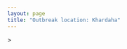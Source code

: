 ```yaml
---
layout: page
title: "Outbreak location: Khardaha"
---
```

<div id="mapid">
<script src="https://buda-magenta.github.io/hazard_map/load_map.js"></script>
><script>
var marker_outbreak = L.marker([22.715699, 88.381582],{"autoPan": true}).addTo(map); marker_outbreak.bindTooltip("Khardaha").openTooltip();

var circle_1 = L.circle([22.541418, 88.357691], {"pane": "markerPane", "color": "red", "fill": true, "fillOpacity": 0.2, "fillRule": "evenodd", "lineCap": "round", "lineJoin": "round", "opacity": 1.0, "radius": 76408, "stroke": true, "weight": 3}).addTo(map);
circle_1.bindTooltip("Kolkata<br>rank: 1<br>hazard index: 0.076409")
circle_1.bindPopup('<a href="https://buda-magenta.github.io/hazard_map/Kolkata">Kolkata</a>')

var circle_2 = L.circle([21.735348, 81.944459], {"pane": "markerPane", "color": "red", "fill": true, "fillOpacity": 0.2, "fillRule": "evenodd", "lineCap": "round", "lineJoin": "round", "opacity": 1.0, "radius": 68677, "stroke": true, "weight": 3}).addTo(map);
circle_2.bindTooltip("Bhatpara<br>rank: 2<br>hazard index: 0.068678")
circle_2.bindPopup('<a href="https://buda-magenta.github.io/hazard_map/Bhatpara">Bhatpara</a>')

var circle_3 = L.circle([22.890183, 88.426939], {"pane": "markerPane", "color": "red", "fill": true, "fillOpacity": 0.2, "fillRule": "evenodd", "lineCap": "round", "lineJoin": "round", "opacity": 1.0, "radius": 40964, "stroke": true, "weight": 3}).addTo(map);
circle_3.bindTooltip("Naihati<br>rank: 3<br>hazard index: 0.040965")
circle_3.bindPopup('<a href="https://buda-magenta.github.io/hazard_map/Naihati">Naihati</a>')

var circle_4 = L.circle([22.870214, 88.419608], {"pane": "markerPane", "color": "red", "fill": true, "fillOpacity": 0.2, "fillRule": "evenodd", "lineCap": "round", "lineJoin": "round", "opacity": 1.0, "radius": 38371, "stroke": true, "weight": 3}).addTo(map);
circle_4.bindTooltip("Barrackpur<br>rank: 4<br>hazard index: 0.038371")
circle_4.bindPopup('<a href="https://buda-magenta.github.io/hazard_map/Barrackpur">Barrackpur</a>')

var circle_5 = L.circle([22.741920, 88.379201], {"pane": "markerPane", "color": "red", "fill": true, "fillOpacity": 0.2, "fillRule": "evenodd", "lineCap": "round", "lineJoin": "round", "opacity": 1.0, "radius": 31943, "stroke": true, "weight": 3}).addTo(map);
circle_5.bindTooltip("Titagarh<br>rank: 5<br>hazard index: 0.031943")
circle_5.bindPopup('<a href="https://buda-magenta.github.io/hazard_map/Titagarh">Titagarh</a>')

var circle_6 = L.circle([22.920982, 88.437022], {"pane": "markerPane", "color": "red", "fill": true, "fillOpacity": 0.2, "fillRule": "evenodd", "lineCap": "round", "lineJoin": "round", "opacity": 1.0, "radius": 15599, "stroke": true, "weight": 3}).addTo(map);
circle_6.bindTooltip("Halisahar<br>rank: 6<br>hazard index: 0.015599")
circle_6.bindPopup('<a href="https://buda-magenta.github.io/hazard_map/Halisahar">Halisahar</a>')

var circle_7 = L.circle([22.949011, 88.435910], {"pane": "markerPane", "color": "red", "fill": true, "fillOpacity": 0.2, "fillRule": "evenodd", "lineCap": "round", "lineJoin": "round", "opacity": 1.0, "radius": 15020, "stroke": true, "weight": 3}).addTo(map);
circle_7.bindTooltip("Kanchrapara<br>rank: 7<br>hazard index: 0.015020")
circle_7.bindPopup('<a href="https://buda-magenta.github.io/hazard_map/Kanchrapara">Kanchrapara</a>')

var circle_8 = L.circle([23.687130, 86.974659], {"pane": "markerPane", "color": "red", "fill": true, "fillOpacity": 0.2, "fillRule": "evenodd", "lineCap": "round", "lineJoin": "round", "opacity": 1.0, "radius": 9027, "stroke": true, "weight": 3}).addTo(map);
circle_8.bindTooltip("Asansol<br>rank: 8<br>hazard index: 0.009028")
circle_8.bindPopup('<a href="https://buda-magenta.github.io/hazard_map/Asansol">Asansol</a>')

var circle_9 = L.circle([23.405848, 88.495894], {"pane": "markerPane", "color": "red", "fill": true, "fillOpacity": 0.2, "fillRule": "evenodd", "lineCap": "round", "lineJoin": "round", "opacity": 1.0, "radius": 6421, "stroke": true, "weight": 3}).addTo(map);
circle_9.bindTooltip("Krishnanagar<br>rank: 9<br>hazard index: 0.006421")
circle_9.bindPopup('<a href="https://buda-magenta.github.io/hazard_map/Krishnanagar">Krishnanagar</a>')

var circle_10 = L.circle([22.695034, 88.377060], {"pane": "markerPane", "color": "red", "fill": true, "fillOpacity": 0.2, "fillRule": "evenodd", "lineCap": "round", "lineJoin": "round", "opacity": 1.0, "radius": 6372, "stroke": true, "weight": 3}).addTo(map);
circle_10.bindTooltip("Panihati<br>rank: 10<br>hazard index: 0.006373")
circle_10.bindPopup('<a href="https://buda-magenta.github.io/hazard_map/Panihati">Panihati</a>')

var circle_11 = L.circle([22.670728, 88.376342], {"pane": "markerPane", "color": "red", "fill": true, "fillOpacity": 0.2, "fillRule": "evenodd", "lineCap": "round", "lineJoin": "round", "opacity": 1.0, "radius": 5595, "stroke": true, "weight": 3}).addTo(map);
circle_11.bindTooltip("Kamarhati<br>rank: 11<br>hazard index: 0.005595")
circle_11.bindPopup('<a href="https://buda-magenta.github.io/hazard_map/Kamarhati">Kamarhati</a>')

var circle_12 = L.circle([23.535048, 87.338043], {"pane": "markerPane", "color": "red", "fill": true, "fillOpacity": 0.2, "fillRule": "evenodd", "lineCap": "round", "lineJoin": "round", "opacity": 1.0, "radius": 5010, "stroke": true, "weight": 3}).addTo(map);
circle_12.bindTooltip("Durgapur<br>rank: 12<br>hazard index: 0.005010")
circle_12.bindPopup('<a href="https://buda-magenta.github.io/hazard_map/Durgapur">Durgapur</a>')

var circle_13 = L.circle([22.508621, 88.253218], {"pane": "markerPane", "color": "red", "fill": true, "fillOpacity": 0.2, "fillRule": "evenodd", "lineCap": "round", "lineJoin": "round", "opacity": 1.0, "radius": 4246, "stroke": true, "weight": 3}).addTo(map);
circle_13.bindTooltip("Maheshtala<br>rank: 13<br>hazard index: 0.004247")
circle_13.bindPopup('<a href="https://buda-magenta.github.io/hazard_map/Maheshtala">Maheshtala</a>')

var circle_14 = L.circle([23.259346, 88.437212], {"pane": "markerPane", "color": "red", "fill": true, "fillOpacity": 0.2, "fillRule": "evenodd", "lineCap": "round", "lineJoin": "round", "opacity": 1.0, "radius": 4148, "stroke": true, "weight": 3}).addTo(map);
circle_14.bindTooltip("Santipur<br>rank: 14<br>hazard index: 0.004148")
circle_14.bindPopup('<a href="https://buda-magenta.github.io/hazard_map/Santipur">Santipur</a>')

var circle_15 = L.circle([22.591260, 88.390964], {"pane": "markerPane", "color": "red", "fill": true, "fillOpacity": 0.2, "fillRule": "evenodd", "lineCap": "round", "lineJoin": "round", "opacity": 1.0, "radius": 3548, "stroke": true, "weight": 3}).addTo(map);
circle_15.bindTooltip("Bidhan Nagar<br>rank: 15<br>hazard index: 0.003549")
circle_15.bindPopup('<a href="https://buda-magenta.github.io/hazard_map/Bidhan_Nagar">Bidhan Nagar</a>')

var circle_16 = L.circle([23.250000, 87.750000], {"pane": "markerPane", "color": "red", "fill": true, "fillOpacity": 0.2, "fillRule": "evenodd", "lineCap": "round", "lineJoin": "round", "opacity": 1.0, "radius": 2780, "stroke": true, "weight": 3}).addTo(map);
circle_16.bindTooltip("Barddhaman<br>rank: 16<br>hazard index: 0.002781")
circle_16.bindPopup('<a href="https://buda-magenta.github.io/hazard_map/Barddhaman">Barddhaman</a>')

var circle_17 = L.circle([23.730215, 86.839671], {"pane": "markerPane", "color": "red", "fill": true, "fillOpacity": 0.2, "fillRule": "evenodd", "lineCap": "round", "lineJoin": "round", "opacity": 1.0, "radius": 2774, "stroke": true, "weight": 3}).addTo(map);
circle_17.bindTooltip("Kulti<br>rank: 17<br>hazard index: 0.002775")
circle_17.bindPopup('<a href="https://buda-magenta.github.io/hazard_map/Kulti">Kulti</a>')

var circle_18 = L.circle([22.646958, 88.343612], {"pane": "markerPane", "color": "red", "fill": true, "fillOpacity": 0.2, "fillRule": "evenodd", "lineCap": "round", "lineJoin": "round", "opacity": 1.0, "radius": 2580, "stroke": true, "weight": 3}).addTo(map);
circle_18.bindTooltip("Bally<br>rank: 18<br>hazard index: 0.002580")
circle_18.bindPopup('<a href="https://buda-magenta.github.io/hazard_map/Bally">Bally</a>')

var circle_19 = L.circle([22.717624, 88.488953], {"pane": "markerPane", "color": "red", "fill": true, "fillOpacity": 0.2, "fillRule": "evenodd", "lineCap": "round", "lineJoin": "round", "opacity": 1.0, "radius": 2504, "stroke": true, "weight": 3}).addTo(map);
circle_19.bindTooltip("Barasat<br>rank: 19<br>hazard index: 0.002505")
circle_19.bindPopup('<a href="https://buda-magenta.github.io/hazard_map/Barasat">Barasat</a>')

var circle_20 = L.circle([21.237947, 81.633683], {"pane": "markerPane", "color": "red", "fill": true, "fillOpacity": 0.2, "fillRule": "evenodd", "lineCap": "round", "lineJoin": "round", "opacity": 1.0, "radius": 2420, "stroke": true, "weight": 3}).addTo(map);
circle_20.bindTooltip("Raipur<br>rank: 20<br>hazard index: 0.002421")
circle_20.bindPopup('<a href="https://buda-magenta.github.io/hazard_map/Raipur">Raipur</a>')

var circle_21 = L.circle([22.707369, 88.374437], {"pane": "markerPane", "color": "red", "fill": true, "fillOpacity": 0.2, "fillRule": "evenodd", "lineCap": "round", "lineJoin": "round", "opacity": 1.0, "radius": 2195, "stroke": true, "weight": 3}).addTo(map);
circle_21.bindTooltip("Baranagar<br>rank: 21<br>hazard index: 0.002196")
circle_21.bindPopup('<a href="https://buda-magenta.github.io/hazard_map/Baranagar">Baranagar</a>')

var circle_22 = L.circle([22.472223, 88.093845], {"pane": "markerPane", "color": "red", "fill": true, "fillOpacity": 0.2, "fillRule": "evenodd", "lineCap": "round", "lineJoin": "round", "opacity": 1.0, "radius": 1963, "stroke": true, "weight": 3}).addTo(map);
circle_22.bindTooltip("Uluberia<br>rank: 22<br>hazard index: 0.001964")
circle_22.bindPopup('<a href="https://buda-magenta.github.io/hazard_map/Uluberia">Uluberia</a>')

var circle_23 = L.circle([22.028124, 88.063265], {"pane": "markerPane", "color": "red", "fill": true, "fillOpacity": 0.2, "fillRule": "evenodd", "lineCap": "round", "lineJoin": "round", "opacity": 1.0, "radius": 1774, "stroke": true, "weight": 3}).addTo(map);
circle_23.bindTooltip("Haldia<br>rank: 23<br>hazard index: 0.001774")
circle_23.bindPopup('<a href="https://buda-magenta.github.io/hazard_map/Haldia">Haldia</a>')

var circle_24 = L.circle([22.694792, 88.453018], {"pane": "markerPane", "color": "red", "fill": true, "fillOpacity": 0.2, "fillRule": "evenodd", "lineCap": "round", "lineJoin": "round", "opacity": 1.0, "radius": 1758, "stroke": true, "weight": 3}).addTo(map);
circle_24.bindTooltip("Madhyamgram<br>rank: 24<br>hazard index: 0.001758")
circle_24.bindPopup('<a href="https://buda-magenta.github.io/hazard_map/Madhyamgram">Madhyamgram</a>')

var circle_25 = L.circle([24.379576, 88.585573], {"pane": "markerPane", "color": "red", "fill": true, "fillOpacity": 0.2, "fillRule": "evenodd", "lineCap": "round", "lineJoin": "round", "opacity": 1.0, "radius": 1726, "stroke": true, "weight": 3}).addTo(map);
circle_25.bindTooltip("Baharampur<br>rank: 25<br>hazard index: 0.001727")
circle_25.bindPopup('<a href="https://buda-magenta.github.io/hazard_map/Baharampur">Baharampur</a>')

var circle_26 = L.circle([22.754995, 88.341667], {"pane": "markerPane", "color": "red", "fill": true, "fillOpacity": 0.2, "fillRule": "evenodd", "lineCap": "round", "lineJoin": "round", "opacity": 1.0, "radius": 1620, "stroke": true, "weight": 3}).addTo(map);
circle_26.bindTooltip("Serampore<br>rank: 26<br>hazard index: 0.001620")
circle_26.bindPopup('<a href="https://buda-magenta.github.io/hazard_map/Serampore">Serampore</a>')

var circle_27 = L.circle([22.901200, 88.389900], {"pane": "markerPane", "color": "red", "fill": true, "fillOpacity": 0.2, "fillRule": "evenodd", "lineCap": "round", "lineJoin": "round", "opacity": 1.0, "radius": 1566, "stroke": true, "weight": 3}).addTo(map);
circle_27.bindTooltip("Hugli-Chinsurah<br>rank: 27<br>hazard index: 0.001566")
circle_27.bindPopup('<a href="https://buda-magenta.github.io/hazard_map/Hugli-Chinsurah">Hugli-Chinsurah</a>')

var circle_28 = L.circle([21.200996, 81.335426], {"pane": "markerPane", "color": "red", "fill": true, "fillOpacity": 0.2, "fillRule": "evenodd", "lineCap": "round", "lineJoin": "round", "opacity": 1.0, "radius": 1499, "stroke": true, "weight": 3}).addTo(map);
circle_28.bindTooltip("Bhilai Nagar<br>rank: 28<br>hazard index: 0.001499")
circle_28.bindPopup('<a href="https://buda-magenta.github.io/hazard_map/Bhilai_Nagar">Bhilai Nagar</a>')

var circle_29 = L.circle([22.667046, 88.341146], {"pane": "markerPane", "color": "red", "fill": true, "fillOpacity": 0.2, "fillRule": "evenodd", "lineCap": "round", "lineJoin": "round", "opacity": 1.0, "radius": 1435, "stroke": true, "weight": 3}).addTo(map);
circle_29.bindTooltip("Uttarpara<br>rank: 29<br>hazard index: 0.001435")
circle_29.bindPopup('<a href="https://buda-magenta.github.io/hazard_map/Uttarpara">Uttarpara</a>')

var circle_30 = L.circle([22.840800, 88.653500], {"pane": "markerPane", "color": "red", "fill": true, "fillOpacity": 0.2, "fillRule": "evenodd", "lineCap": "round", "lineJoin": "round", "opacity": 1.0, "radius": 1322, "stroke": true, "weight": 3}).addTo(map);
circle_30.bindTooltip("Habra<br>rank: 30<br>hazard index: 0.001323")
circle_30.bindPopup('<a href="https://buda-magenta.github.io/hazard_map/Habra">Habra</a>')

var circle_31 = L.circle([23.131954, 87.207397], {"pane": "markerPane", "color": "red", "fill": true, "fillOpacity": 0.2, "fillRule": "evenodd", "lineCap": "round", "lineJoin": "round", "opacity": 1.0, "radius": 1219, "stroke": true, "weight": 3}).addTo(map);
circle_31.bindTooltip("Bankura<br>rank: 31<br>hazard index: 0.001220")
circle_31.bindPopup('<a href="https://buda-magenta.github.io/hazard_map/Bankura">Bankura</a>')

var circle_32 = L.circle([22.661196, 88.866022], {"pane": "markerPane", "color": "red", "fill": true, "fillOpacity": 0.2, "fillRule": "evenodd", "lineCap": "round", "lineJoin": "round", "opacity": 1.0, "radius": 1123, "stroke": true, "weight": 3}).addTo(map);
circle_32.bindTooltip("Basirhat<br>rank: 32<br>hazard index: 0.001124")
circle_32.bindPopup('<a href="https://buda-magenta.github.io/hazard_map/Basirhat">Basirhat</a>')

var circle_33 = L.circle([23.388901, 88.372439], {"pane": "markerPane", "color": "red", "fill": true, "fillOpacity": 0.2, "fillRule": "evenodd", "lineCap": "round", "lineJoin": "round", "opacity": 1.0, "radius": 1109, "stroke": true, "weight": 3}).addTo(map);
circle_33.bindTooltip("Nabadwip<br>rank: 33<br>hazard index: 0.001109")
circle_33.bindPopup('<a href="https://buda-magenta.github.io/hazard_map/Nabadwip">Nabadwip</a>')

var circle_34 = L.circle([26.716413, 88.430992], {"pane": "markerPane", "color": "red", "fill": true, "fillOpacity": 0.2, "fillRule": "evenodd", "lineCap": "round", "lineJoin": "round", "opacity": 1.0, "radius": 1108, "stroke": true, "weight": 3}).addTo(map);
circle_34.bindTooltip("Siliguri<br>rank: 34<br>hazard index: 0.001108")
circle_34.bindPopup('<a href="https://buda-magenta.github.io/hazard_map/Siliguri">Siliguri</a>')

var circle_35 = L.circle([28.651718, 77.221939], {"pane": "markerPane", "color": "red", "fill": true, "fillOpacity": 0.2, "fillRule": "evenodd", "lineCap": "round", "lineJoin": "round", "opacity": 1.0, "radius": 1102, "stroke": true, "weight": 3}).addTo(map);
circle_35.bindTooltip("Delhi<br>rank: 35<br>hazard index: 0.001103")
circle_35.bindPopup('<a href="https://buda-magenta.github.io/hazard_map/Delhi">Delhi</a>')

var circle_36 = L.circle([22.726141, 88.343487], {"pane": "markerPane", "color": "red", "fill": true, "fillOpacity": 0.2, "fillRule": "evenodd", "lineCap": "round", "lineJoin": "round", "opacity": 1.0, "radius": 1101, "stroke": true, "weight": 3}).addTo(map);
circle_36.bindTooltip("Rishra<br>rank: 36<br>hazard index: 0.001101")
circle_36.bindPopup('<a href="https://buda-magenta.github.io/hazard_map/Rishra">Rishra</a>')

var circle_37 = L.circle([23.332200, 86.361600], {"pane": "markerPane", "color": "red", "fill": true, "fillOpacity": 0.2, "fillRule": "evenodd", "lineCap": "round", "lineJoin": "round", "opacity": 1.0, "radius": 1073, "stroke": true, "weight": 3}).addTo(map);
circle_37.bindTooltip("Purulia<br>rank: 37<br>hazard index: 0.001073")
circle_37.bindPopup('<a href="https://buda-magenta.github.io/hazard_map/Purulia">Purulia</a>')

var circle_38 = L.circle([22.794910, 88.331772], {"pane": "markerPane", "color": "red", "fill": true, "fillOpacity": 0.2, "fillRule": "evenodd", "lineCap": "round", "lineJoin": "round", "opacity": 1.0, "radius": 1070, "stroke": true, "weight": 3}).addTo(map);
circle_38.bindTooltip("Baidyabati<br>rank: 38<br>hazard index: 0.001070")
circle_38.bindPopup('<a href="https://buda-magenta.github.io/hazard_map/Baidyabati">Baidyabati</a>')

var circle_39 = L.circle([23.056882, 88.781851], {"pane": "markerPane", "color": "red", "fill": true, "fillOpacity": 0.2, "fillRule": "evenodd", "lineCap": "round", "lineJoin": "round", "opacity": 1.0, "radius": 1014, "stroke": true, "weight": 3}).addTo(map);
circle_39.bindTooltip("Bongaon<br>rank: 39<br>hazard index: 0.001014")
circle_39.bindPopup('<a href="https://buda-magenta.github.io/hazard_map/Bongaon">Bongaon</a>')

var circle_40 = L.circle([21.934900, 86.732400], {"pane": "markerPane", "color": "red", "fill": true, "fillOpacity": 0.2, "fillRule": "evenodd", "lineCap": "round", "lineJoin": "round", "opacity": 1.0, "radius": 985, "stroke": true, "weight": 3}).addTo(map);
circle_40.bindTooltip("Baripada<br>rank: 40<br>hazard index: 0.000986")
circle_40.bindPopup('<a href="https://buda-magenta.github.io/hazard_map/Baripada">Baripada</a>')

var circle_41 = L.circle([22.965365, 88.403973], {"pane": "markerPane", "color": "red", "fill": true, "fillOpacity": 0.2, "fillRule": "evenodd", "lineCap": "round", "lineJoin": "round", "opacity": 1.0, "radius": 925, "stroke": true, "weight": 3}).addTo(map);
circle_41.bindTooltip("Bansberia<br>rank: 41<br>hazard index: 0.000926")
circle_41.bindPopup('<a href="https://buda-magenta.github.io/hazard_map/Bansberia">Bansberia</a>')

var circle_42 = L.circle([22.974972, 88.434592], {"pane": "markerPane", "color": "red", "fill": true, "fillOpacity": 0.2, "fillRule": "evenodd", "lineCap": "round", "lineJoin": "round", "opacity": 1.0, "radius": 897, "stroke": true, "weight": 3}).addTo(map);
circle_42.bindTooltip("Kalyani<br>rank: 42<br>hazard index: 0.000897")
circle_42.bindPopup('<a href="https://buda-magenta.github.io/hazard_map/Kalyani">Kalyani</a>')

var circle_43 = L.circle([19.075990, 72.877393], {"pane": "markerPane", "color": "red", "fill": true, "fillOpacity": 0.2, "fillRule": "evenodd", "lineCap": "round", "lineJoin": "round", "opacity": 1.0, "radius": 835, "stroke": true, "weight": 3}).addTo(map);
circle_43.bindTooltip("Mumbai<br>rank: 43<br>hazard index: 0.000836")
circle_43.bindPopup('<a href="https://buda-magenta.github.io/hazard_map/Mumbai">Mumbai</a>')

var circle_44 = L.circle([22.383333, 82.133333], {"pane": "markerPane", "color": "red", "fill": true, "fillOpacity": 0.2, "fillRule": "evenodd", "lineCap": "round", "lineJoin": "round", "opacity": 1.0, "radius": 652, "stroke": true, "weight": 3}).addTo(map);
circle_44.bindTooltip("Bilaspur<br>rank: 44<br>hazard index: 0.000653")
circle_44.bindPopup('<a href="https://buda-magenta.github.io/hazard_map/Bilaspur">Bilaspur</a>')

var circle_45 = L.circle([21.199035, 81.397955], {"pane": "markerPane", "color": "red", "fill": true, "fillOpacity": 0.2, "fillRule": "evenodd", "lineCap": "round", "lineJoin": "round", "opacity": 1.0, "radius": 598, "stroke": true, "weight": 3}).addTo(map);
circle_45.bindTooltip("Durg<br>rank: 45<br>hazard index: 0.000599")
circle_45.bindPopup('<a href="https://buda-magenta.github.io/hazard_map/Durg">Durg</a>')

var circle_46 = L.circle([24.965712, 88.127778], {"pane": "markerPane", "color": "red", "fill": true, "fillOpacity": 0.2, "fillRule": "evenodd", "lineCap": "round", "lineJoin": "round", "opacity": 1.0, "radius": 546, "stroke": true, "weight": 3}).addTo(map);
circle_46.bindTooltip("English Bazar<br>rank: 46<br>hazard index: 0.000547")
circle_46.bindPopup('<a href="https://buda-magenta.github.io/hazard_map/English_Bazar">English Bazar</a>')

var circle_47 = L.circle([25.133173, 86.525040], {"pane": "markerPane", "color": "red", "fill": true, "fillOpacity": 0.2, "fillRule": "evenodd", "lineCap": "round", "lineJoin": "round", "opacity": 1.0, "radius": 544, "stroke": true, "weight": 3}).addTo(map);
circle_47.bindTooltip("Kharagpur<br>rank: 47<br>hazard index: 0.000545")
circle_47.bindPopup('<a href="https://buda-magenta.github.io/hazard_map/Kharagpur">Kharagpur</a>')

var circle_48 = L.circle([12.979120, 77.591300], {"pane": "markerPane", "color": "red", "fill": true, "fillOpacity": 0.2, "fillRule": "evenodd", "lineCap": "round", "lineJoin": "round", "opacity": 1.0, "radius": 541, "stroke": true, "weight": 3}).addTo(map);
circle_48.bindTooltip("Bangalore<br>rank: 48<br>hazard index: 0.000542")
circle_48.bindPopup('<a href="https://buda-magenta.github.io/hazard_map/Bangalore">Bangalore</a>')

var circle_49 = L.circle([26.180598, 91.753943], {"pane": "markerPane", "color": "red", "fill": true, "fillOpacity": 0.2, "fillRule": "evenodd", "lineCap": "round", "lineJoin": "round", "opacity": 1.0, "radius": 536, "stroke": true, "weight": 3}).addTo(map);
circle_49.bindTooltip("Guwahati<br>rank: 49<br>hazard index: 0.000536")
circle_49.bindPopup('<a href="https://buda-magenta.github.io/hazard_map/Guwahati">Guwahati</a>')

var circle_50 = L.circle([22.500000, 83.500000], {"pane": "markerPane", "color": "red", "fill": true, "fillOpacity": 0.2, "fillRule": "evenodd", "lineCap": "round", "lineJoin": "round", "opacity": 1.0, "radius": 520, "stroke": true, "weight": 3}).addTo(map);
circle_50.bindTooltip("Raigarh<br>rank: 50<br>hazard index: 0.000520")
circle_50.bindPopup('<a href="https://buda-magenta.github.io/hazard_map/Raigarh">Raigarh</a>')

var circle_51 = L.circle([20.266777, 85.843559], {"pane": "markerPane", "color": "red", "fill": true, "fillOpacity": 0.2, "fillRule": "evenodd", "lineCap": "round", "lineJoin": "round", "opacity": 1.0, "radius": 490, "stroke": true, "weight": 3}).addTo(map);
circle_51.bindTooltip("Bhubaneswar<br>rank: 51<br>hazard index: 0.000491")
circle_51.bindPopup('<a href="https://buda-magenta.github.io/hazard_map/Bhubaneswar">Bhubaneswar</a>')

var circle_52 = L.circle([25.609324, 85.123525], {"pane": "markerPane", "color": "red", "fill": true, "fillOpacity": 0.2, "fillRule": "evenodd", "lineCap": "round", "lineJoin": "round", "opacity": 1.0, "radius": 458, "stroke": true, "weight": 3}).addTo(map);
circle_52.bindTooltip("Patna<br>rank: 52<br>hazard index: 0.000458")
circle_52.bindPopup('<a href="https://buda-magenta.github.io/hazard_map/Patna">Patna</a>')

var circle_53 = L.circle([13.083694, 80.270186], {"pane": "markerPane", "color": "red", "fill": true, "fillOpacity": 0.2, "fillRule": "evenodd", "lineCap": "round", "lineJoin": "round", "opacity": 1.0, "radius": 393, "stroke": true, "weight": 3}).addTo(map);
circle_53.bindTooltip("Chennai<br>rank: 53<br>hazard index: 0.000393")
circle_53.bindPopup('<a href="https://buda-magenta.github.io/hazard_map/Chennai">Chennai</a>')

var circle_54 = L.circle([17.388786, 78.461065], {"pane": "markerPane", "color": "red", "fill": true, "fillOpacity": 0.2, "fillRule": "evenodd", "lineCap": "round", "lineJoin": "round", "opacity": 1.0, "radius": 378, "stroke": true, "weight": 3}).addTo(map);
circle_54.bindTooltip("Hyderabad<br>rank: 54<br>hazard index: 0.000379")
circle_54.bindPopup('<a href="https://buda-magenta.github.io/hazard_map/Hyderabad">Hyderabad</a>')

var circle_55 = L.circle([22.519770, 82.629515], {"pane": "markerPane", "color": "red", "fill": true, "fillOpacity": 0.2, "fillRule": "evenodd", "lineCap": "round", "lineJoin": "round", "opacity": 1.0, "radius": 368, "stroke": true, "weight": 3}).addTo(map);
circle_55.bindTooltip("Korba<br>rank: 55<br>hazard index: 0.000368")
circle_55.bindPopup('<a href="https://buda-magenta.github.io/hazard_map/Korba">Korba</a>')

var circle_56 = L.circle([22.801519, 86.202958], {"pane": "markerPane", "color": "red", "fill": true, "fillOpacity": 0.2, "fillRule": "evenodd", "lineCap": "round", "lineJoin": "round", "opacity": 1.0, "radius": 302, "stroke": true, "weight": 3}).addTo(map);
circle_56.bindTooltip("Jamshedpur<br>rank: 56<br>hazard index: 0.000303")
circle_56.bindPopup('<a href="https://buda-magenta.github.io/hazard_map/Jamshedpur">Jamshedpur</a>')

var circle_57 = L.circle([26.838100, 80.934600], {"pane": "markerPane", "color": "red", "fill": true, "fillOpacity": 0.2, "fillRule": "evenodd", "lineCap": "round", "lineJoin": "round", "opacity": 1.0, "radius": 288, "stroke": true, "weight": 3}).addTo(map);
circle_57.bindTooltip("Lucknow<br>rank: 57<br>hazard index: 0.000289")
circle_57.bindPopup('<a href="https://buda-magenta.github.io/hazard_map/Lucknow">Lucknow</a>')

var circle_58 = L.circle([23.795281, 86.430964], {"pane": "markerPane", "color": "red", "fill": true, "fillOpacity": 0.2, "fillRule": "evenodd", "lineCap": "round", "lineJoin": "round", "opacity": 1.0, "radius": 233, "stroke": true, "weight": 3}).addTo(map);
circle_58.bindTooltip("Dhanbad<br>rank: 58<br>hazard index: 0.000234")
circle_58.bindPopup('<a href="https://buda-magenta.github.io/hazard_map/Dhanbad">Dhanbad</a>')

var circle_59 = L.circle([25.572433, 83.609605], {"pane": "markerPane", "color": "red", "fill": true, "fillOpacity": 0.2, "fillRule": "evenodd", "lineCap": "round", "lineJoin": "round", "opacity": 1.0, "radius": 223, "stroke": true, "weight": 3}).addTo(map);
circle_59.bindTooltip("Medinipur<br>rank: 59<br>hazard index: 0.000223")
circle_59.bindPopup('<a href="https://buda-magenta.github.io/hazard_map/Medinipur">Medinipur</a>')

var circle_60 = L.circle([23.831238, 91.282382], {"pane": "markerPane", "color": "red", "fill": true, "fillOpacity": 0.2, "fillRule": "evenodd", "lineCap": "round", "lineJoin": "round", "opacity": 1.0, "radius": 219, "stroke": true, "weight": 3}).addTo(map);
circle_60.bindTooltip("Agartala<br>rank: 60<br>hazard index: 0.000220")
circle_60.bindPopup('<a href="https://buda-magenta.github.io/hazard_map/Agartala">Agartala</a>')

var circle_61 = L.circle([23.370035, 85.325013], {"pane": "markerPane", "color": "red", "fill": true, "fillOpacity": 0.2, "fillRule": "evenodd", "lineCap": "round", "lineJoin": "round", "opacity": 1.0, "radius": 207, "stroke": true, "weight": 3}).addTo(map);
circle_61.bindTooltip("Ranchi<br>rank: 61<br>hazard index: 0.000207")
circle_61.bindPopup('<a href="https://buda-magenta.github.io/hazard_map/Ranchi">Ranchi</a>')

var circle_62 = L.circle([25.286698, 87.132254], {"pane": "markerPane", "color": "red", "fill": true, "fillOpacity": 0.2, "fillRule": "evenodd", "lineCap": "round", "lineJoin": "round", "opacity": 1.0, "radius": 202, "stroke": true, "weight": 3}).addTo(map);
circle_62.bindTooltip("Bhagalpur<br>rank: 62<br>hazard index: 0.000203")
circle_62.bindPopup('<a href="https://buda-magenta.github.io/hazard_map/Bhagalpur">Bhagalpur</a>')

var circle_63 = L.circle([17.723128, 83.301284], {"pane": "markerPane", "color": "red", "fill": true, "fillOpacity": 0.2, "fillRule": "evenodd", "lineCap": "round", "lineJoin": "round", "opacity": 1.0, "radius": 200, "stroke": true, "weight": 3}).addTo(map);
circle_63.bindTooltip("Visakhapatnam<br>rank: 63<br>hazard index: 0.000201")
circle_63.bindPopup('<a href="https://buda-magenta.github.io/hazard_map/Visakhapatnam">Visakhapatnam</a>')

var circle_64 = L.circle([20.468600, 85.879200], {"pane": "markerPane", "color": "red", "fill": true, "fillOpacity": 0.2, "fillRule": "evenodd", "lineCap": "round", "lineJoin": "round", "opacity": 1.0, "radius": 194, "stroke": true, "weight": 3}).addTo(map);
circle_64.bindTooltip("Cuttack<br>rank: 64<br>hazard index: 0.000195")
circle_64.bindPopup('<a href="https://buda-magenta.github.io/hazard_map/Cuttack">Cuttack</a>')

var circle_65 = L.circle([20.972740, 80.691555], {"pane": "markerPane", "color": "red", "fill": true, "fillOpacity": 0.2, "fillRule": "evenodd", "lineCap": "round", "lineJoin": "round", "opacity": 1.0, "radius": 191, "stroke": true, "weight": 3}).addTo(map);
circle_65.bindTooltip("Rajnandgaon<br>rank: 65<br>hazard index: 0.000192")
circle_65.bindPopup('<a href="https://buda-magenta.github.io/hazard_map/Rajnandgaon">Rajnandgaon</a>')

var circle_66 = L.circle([25.680654, 88.124646], {"pane": "markerPane", "color": "red", "fill": true, "fillOpacity": 0.2, "fillRule": "evenodd", "lineCap": "round", "lineJoin": "round", "opacity": 1.0, "radius": 186, "stroke": true, "weight": 3}).addTo(map);
circle_66.bindTooltip("Raiganj<br>rank: 66<br>hazard index: 0.000187")
circle_66.bindPopup('<a href="https://buda-magenta.github.io/hazard_map/Raiganj">Raiganj</a>')

var circle_67 = L.circle([26.698885, 88.320030], {"pane": "markerPane", "color": "red", "fill": true, "fillOpacity": 0.2, "fillRule": "evenodd", "lineCap": "round", "lineJoin": "round", "opacity": 1.0, "radius": 176, "stroke": true, "weight": 3}).addTo(map);
circle_67.bindTooltip("Bagdogra<br>rank: 67<br>hazard index: 0.000177")
circle_67.bindPopup('<a href="https://buda-magenta.github.io/hazard_map/Bagdogra">Bagdogra</a>')

var circle_68 = L.circle([21.149813, 79.082056], {"pane": "markerPane", "color": "red", "fill": true, "fillOpacity": 0.2, "fillRule": "evenodd", "lineCap": "round", "lineJoin": "round", "opacity": 1.0, "radius": 175, "stroke": true, "weight": 3}).addTo(map);
circle_68.bindTooltip("Nagpur<br>rank: 68<br>hazard index: 0.000176")
circle_68.bindPopup('<a href="https://buda-magenta.github.io/hazard_map/Nagpur">Nagpur</a>')

var circle_69 = L.circle([23.021624, 72.579707], {"pane": "markerPane", "color": "red", "fill": true, "fillOpacity": 0.2, "fillRule": "evenodd", "lineCap": "round", "lineJoin": "round", "opacity": 1.0, "radius": 171, "stroke": true, "weight": 3}).addTo(map);
circle_69.bindTooltip("Ahmedabad<br>rank: 69<br>hazard index: 0.000172")
circle_69.bindPopup('<a href="https://buda-magenta.github.io/hazard_map/Ahmedabad">Ahmedabad</a>')

var circle_70 = L.circle([24.476642, 86.606732], {"pane": "markerPane", "color": "red", "fill": true, "fillOpacity": 0.2, "fillRule": "evenodd", "lineCap": "round", "lineJoin": "round", "opacity": 1.0, "radius": 164, "stroke": true, "weight": 3}).addTo(map);
circle_70.bindTooltip("Deoghar<br>rank: 70<br>hazard index: 0.000164")
circle_70.bindPopup('<a href="https://buda-magenta.github.io/hazard_map/Deoghar">Deoghar</a>')

var circle_71 = L.circle([26.505476, 93.977739], {"pane": "markerPane", "color": "red", "fill": true, "fillOpacity": 0.2, "fillRule": "evenodd", "lineCap": "round", "lineJoin": "round", "opacity": 1.0, "radius": 164, "stroke": true, "weight": 3}).addTo(map);
circle_71.bindTooltip("Chandan Nagar<br>rank: 71<br>hazard index: 0.000164")
circle_71.bindPopup('<a href="https://buda-magenta.github.io/hazard_map/Chandan_Nagar">Chandan Nagar</a>')

var circle_72 = L.circle([18.521428, 73.854454], {"pane": "markerPane", "color": "red", "fill": true, "fillOpacity": 0.2, "fillRule": "evenodd", "lineCap": "round", "lineJoin": "round", "opacity": 1.0, "radius": 154, "stroke": true, "weight": 3}).addTo(map);
circle_72.bindTooltip("Pune<br>rank: 72<br>hazard index: 0.000154")
circle_72.bindPopup('<a href="https://buda-magenta.github.io/hazard_map/Pune">Pune</a>')

var circle_73 = L.circle([25.335649, 83.007629], {"pane": "markerPane", "color": "red", "fill": true, "fillOpacity": 0.2, "fillRule": "evenodd", "lineCap": "round", "lineJoin": "round", "opacity": 1.0, "radius": 146, "stroke": true, "weight": 3}).addTo(map);
circle_73.bindTooltip("Varanasi<br>rank: 73<br>hazard index: 0.000146")
circle_73.bindPopup('<a href="https://buda-magenta.github.io/hazard_map/Varanasi">Varanasi</a>')

var circle_74 = L.circle([21.145629, 80.268387], {"pane": "markerPane", "color": "red", "fill": true, "fillOpacity": 0.2, "fillRule": "evenodd", "lineCap": "round", "lineJoin": "round", "opacity": 1.0, "radius": 145, "stroke": true, "weight": 3}).addTo(map);
circle_74.bindTooltip("Gondiya<br>rank: 74<br>hazard index: 0.000146")
circle_74.bindPopup('<a href="https://buda-magenta.github.io/hazard_map/Gondiya">Gondiya</a>')

var circle_75 = L.circle([26.915458, 75.818982], {"pane": "markerPane", "color": "red", "fill": true, "fillOpacity": 0.2, "fillRule": "evenodd", "lineCap": "round", "lineJoin": "round", "opacity": 1.0, "radius": 141, "stroke": true, "weight": 3}).addTo(map);
circle_75.bindTooltip("Jaipur<br>rank: 75<br>hazard index: 0.000141")
circle_75.bindPopup('<a href="https://buda-magenta.github.io/hazard_map/Jaipur">Jaipur</a>')

var circle_76 = L.circle([23.699128, 85.991069], {"pane": "markerPane", "color": "red", "fill": true, "fillOpacity": 0.2, "fillRule": "evenodd", "lineCap": "round", "lineJoin": "round", "opacity": 1.0, "radius": 140, "stroke": true, "weight": 3}).addTo(map);
circle_76.bindTooltip("Bokaro<br>rank: 76<br>hazard index: 0.000141")
circle_76.bindPopup('<a href="https://buda-magenta.github.io/hazard_map/Bokaro">Bokaro</a>')

var circle_77 = L.circle([26.460914, 80.321759], {"pane": "markerPane", "color": "red", "fill": true, "fillOpacity": 0.2, "fillRule": "evenodd", "lineCap": "round", "lineJoin": "round", "opacity": 1.0, "radius": 140, "stroke": true, "weight": 3}).addTo(map);
circle_77.bindTooltip("Kanpur<br>rank: 77<br>hazard index: 0.000140")
circle_77.bindPopup('<a href="https://buda-magenta.github.io/hazard_map/Kanpur">Kanpur</a>')

var circle_78 = L.circle([26.083143, 86.032571], {"pane": "markerPane", "color": "red", "fill": true, "fillOpacity": 0.2, "fillRule": "evenodd", "lineCap": "round", "lineJoin": "round", "opacity": 1.0, "radius": 133, "stroke": true, "weight": 3}).addTo(map);
circle_78.bindTooltip("Darbhanga<br>rank: 78<br>hazard index: 0.000134")
circle_78.bindPopup('<a href="https://buda-magenta.github.io/hazard_map/Darbhanga">Darbhanga</a>')

var circle_79 = L.circle([11.664535, 92.739045], {"pane": "markerPane", "color": "red", "fill": true, "fillOpacity": 0.2, "fillRule": "evenodd", "lineCap": "round", "lineJoin": "round", "opacity": 1.0, "radius": 129, "stroke": true, "weight": 3}).addTo(map);
circle_79.bindTooltip("Port Blair<br>rank: 79<br>hazard index: 0.000129")
circle_79.bindPopup('<a href="https://buda-magenta.github.io/hazard_map/Port_Blair">Port Blair</a>')

var circle_80 = L.circle([21.500000, 86.750000], {"pane": "markerPane", "color": "red", "fill": true, "fillOpacity": 0.2, "fillRule": "evenodd", "lineCap": "round", "lineJoin": "round", "opacity": 1.0, "radius": 121, "stroke": true, "weight": 3}).addTo(map);
circle_80.bindTooltip("Baleshwar<br>rank: 80<br>hazard index: 0.000121")
circle_80.bindPopup('<a href="https://buda-magenta.github.io/hazard_map/Baleshwar">Baleshwar</a>')

var circle_81 = L.circle([26.626484, 88.734077], {"pane": "markerPane", "color": "red", "fill": true, "fillOpacity": 0.2, "fillRule": "evenodd", "lineCap": "round", "lineJoin": "round", "opacity": 1.0, "radius": 114, "stroke": true, "weight": 3}).addTo(map);
circle_81.bindTooltip("Jalpaiguri<br>rank: 81<br>hazard index: 0.000115")
circle_81.bindPopup('<a href="https://buda-magenta.github.io/hazard_map/Jalpaiguri">Jalpaiguri</a>')

var circle_82 = L.circle([16.508759, 80.618510], {"pane": "markerPane", "color": "red", "fill": true, "fillOpacity": 0.2, "fillRule": "evenodd", "lineCap": "round", "lineJoin": "round", "opacity": 1.0, "radius": 97, "stroke": true, "weight": 3}).addTo(map);
circle_82.bindTooltip("Vijayawada<br>rank: 82<br>hazard index: 0.000097")
circle_82.bindPopup('<a href="https://buda-magenta.github.io/hazard_map/Vijayawada">Vijayawada</a>')

var circle_83 = L.circle([26.298638, 87.953148], {"pane": "markerPane", "color": "red", "fill": true, "fillOpacity": 0.2, "fillRule": "evenodd", "lineCap": "round", "lineJoin": "round", "opacity": 1.0, "radius": 96, "stroke": true, "weight": 3}).addTo(map);
circle_83.bindTooltip("Kishanganj<br>rank: 83<br>hazard index: 0.000097")
circle_83.bindPopup('<a href="https://buda-magenta.github.io/hazard_map/Kishanganj">Kishanganj</a>')

var circle_84 = L.circle([26.148658, 85.340013], {"pane": "markerPane", "color": "red", "fill": true, "fillOpacity": 0.2, "fillRule": "evenodd", "lineCap": "round", "lineJoin": "round", "opacity": 1.0, "radius": 84, "stroke": true, "weight": 3}).addTo(map);
circle_84.bindTooltip("Muzaffarpur<br>rank: 84<br>hazard index: 0.000084")
circle_84.bindPopup('<a href="https://buda-magenta.github.io/hazard_map/Muzaffarpur">Muzaffarpur</a>')

var circle_85 = L.circle([24.796436, 85.007956], {"pane": "markerPane", "color": "red", "fill": true, "fillOpacity": 0.2, "fillRule": "evenodd", "lineCap": "round", "lineJoin": "round", "opacity": 1.0, "radius": 77, "stroke": true, "weight": 3}).addTo(map);
circle_85.bindTooltip("Gaya<br>rank: 85<br>hazard index: 0.000078")
circle_85.bindPopup('<a href="https://buda-magenta.github.io/hazard_map/Gaya">Gaya</a>')

var circle_86 = L.circle([19.807608, 85.825254], {"pane": "markerPane", "color": "red", "fill": true, "fillOpacity": 0.2, "fillRule": "evenodd", "lineCap": "round", "lineJoin": "round", "opacity": 1.0, "radius": 72, "stroke": true, "weight": 3}).addTo(map);
circle_86.bindTooltip("Puri<br>rank: 86<br>hazard index: 0.000073")
circle_86.bindPopup('<a href="https://buda-magenta.github.io/hazard_map/Puri">Puri</a>')

var circle_87 = L.circle([21.170200, 72.831100], {"pane": "markerPane", "color": "red", "fill": true, "fillOpacity": 0.2, "fillRule": "evenodd", "lineCap": "round", "lineJoin": "round", "opacity": 1.0, "radius": 71, "stroke": true, "weight": 3}).addTo(map);
circle_87.bindTooltip("Surat<br>rank: 87<br>hazard index: 0.000071")
circle_87.bindPopup('<a href="https://buda-magenta.github.io/hazard_map/Surat">Surat</a>')

var circle_88 = L.circle([25.560900, 87.647654], {"pane": "markerPane", "color": "red", "fill": true, "fillOpacity": 0.2, "fillRule": "evenodd", "lineCap": "round", "lineJoin": "round", "opacity": 1.0, "radius": 66, "stroke": true, "weight": 3}).addTo(map);
circle_88.bindTooltip("Katihar<br>rank: 88<br>hazard index: 0.000067")
circle_88.bindPopup('<a href="https://buda-magenta.github.io/hazard_map/Katihar">Katihar</a>')

var circle_89 = L.circle([24.800609, 93.937000], {"pane": "markerPane", "color": "red", "fill": true, "fillOpacity": 0.2, "fillRule": "evenodd", "lineCap": "round", "lineJoin": "round", "opacity": 1.0, "radius": 66, "stroke": true, "weight": 3}).addTo(map);
circle_89.bindTooltip("Imphal<br>rank: 89<br>hazard index: 0.000066")
circle_89.bindPopup('<a href="https://buda-magenta.github.io/hazard_map/Imphal">Imphal</a>')

var circle_90 = L.circle([28.457876, 79.405571], {"pane": "markerPane", "color": "red", "fill": true, "fillOpacity": 0.2, "fillRule": "evenodd", "lineCap": "round", "lineJoin": "round", "opacity": 1.0, "radius": 63, "stroke": true, "weight": 3}).addTo(map);
circle_90.bindTooltip("Bareilly<br>rank: 90<br>hazard index: 0.000064")
circle_90.bindPopup('<a href="https://buda-magenta.github.io/hazard_map/Bareilly">Bareilly</a>')

var circle_91 = L.circle([25.438130, 81.833800], {"pane": "markerPane", "color": "red", "fill": true, "fillOpacity": 0.2, "fillRule": "evenodd", "lineCap": "round", "lineJoin": "round", "opacity": 1.0, "radius": 62, "stroke": true, "weight": 3}).addTo(map);
circle_91.bindTooltip("Allahabad<br>rank: 91<br>hazard index: 0.000062")
circle_91.bindPopup('<a href="https://buda-magenta.github.io/hazard_map/Allahabad">Allahabad</a>')

var circle_92 = L.circle([21.063329, 86.505373], {"pane": "markerPane", "color": "red", "fill": true, "fillOpacity": 0.2, "fillRule": "evenodd", "lineCap": "round", "lineJoin": "round", "opacity": 1.0, "radius": 62, "stroke": true, "weight": 3}).addTo(map);
circle_92.bindTooltip("Bhadrak<br>rank: 92<br>hazard index: 0.000062")
circle_92.bindPopup('<a href="https://buda-magenta.github.io/hazard_map/Bhadrak">Bhadrak</a>')

var circle_93 = L.circle([19.194329, 72.970178], {"pane": "markerPane", "color": "red", "fill": true, "fillOpacity": 0.2, "fillRule": "evenodd", "lineCap": "round", "lineJoin": "round", "opacity": 1.0, "radius": 55, "stroke": true, "weight": 3}).addTo(map);
circle_93.bindTooltip("Thane<br>rank: 93<br>hazard index: 0.000055")
circle_93.bindPopup('<a href="https://buda-magenta.github.io/hazard_map/Thane">Thane</a>')

var circle_94 = L.circle([23.160894, 79.949770], {"pane": "markerPane", "color": "red", "fill": true, "fillOpacity": 0.2, "fillRule": "evenodd", "lineCap": "round", "lineJoin": "round", "opacity": 1.0, "radius": 54, "stroke": true, "weight": 3}).addTo(map);
circle_94.bindTooltip("Jabalpur<br>rank: 94<br>hazard index: 0.000054")
circle_94.bindPopup('<a href="https://buda-magenta.github.io/hazard_map/Jabalpur">Jabalpur</a>')

var circle_95 = L.circle([24.817861, 92.756221], {"pane": "markerPane", "color": "red", "fill": true, "fillOpacity": 0.2, "fillRule": "evenodd", "lineCap": "round", "lineJoin": "round", "opacity": 1.0, "radius": 52, "stroke": true, "weight": 3}).addTo(map);
circle_95.bindTooltip("Silchar<br>rank: 95<br>hazard index: 0.000053")
circle_95.bindPopup('<a href="https://buda-magenta.github.io/hazard_map/Silchar">Silchar</a>')

var circle_96 = L.circle([21.400000, 83.883333], {"pane": "markerPane", "color": "red", "fill": true, "fillOpacity": 0.2, "fillRule": "evenodd", "lineCap": "round", "lineJoin": "round", "opacity": 1.0, "radius": 51, "stroke": true, "weight": 3}).addTo(map);
circle_96.bindTooltip("Sambalpur<br>rank: 96<br>hazard index: 0.000052")
circle_96.bindPopup('<a href="https://buda-magenta.github.io/hazard_map/Sambalpur">Sambalpur</a>')

var circle_97 = L.circle([25.720581, 85.255560], {"pane": "markerPane", "color": "red", "fill": true, "fillOpacity": 0.2, "fillRule": "evenodd", "lineCap": "round", "lineJoin": "round", "opacity": 1.0, "radius": 50, "stroke": true, "weight": 3}).addTo(map);
circle_97.bindTooltip("Hajipur<br>rank: 97<br>hazard index: 0.000051")
circle_97.bindPopup('<a href="https://buda-magenta.github.io/hazard_map/Hajipur">Hajipur</a>')

var circle_98 = L.circle([22.214285, 84.872437], {"pane": "markerPane", "color": "red", "fill": true, "fillOpacity": 0.2, "fillRule": "evenodd", "lineCap": "round", "lineJoin": "round", "opacity": 1.0, "radius": 49, "stroke": true, "weight": 3}).addTo(map);
circle_98.bindTooltip("Raurkela<br>rank: 98<br>hazard index: 0.000049")
circle_98.bindPopup('<a href="https://buda-magenta.github.io/hazard_map/Raurkela">Raurkela</a>')

var circle_99 = L.circle([30.909016, 75.851601], {"pane": "markerPane", "color": "red", "fill": true, "fillOpacity": 0.2, "fillRule": "evenodd", "lineCap": "round", "lineJoin": "round", "opacity": 1.0, "radius": 48, "stroke": true, "weight": 3}).addTo(map);
circle_99.bindTooltip("Ludhiana<br>rank: 99<br>hazard index: 0.000048")
circle_99.bindPopup('<a href="https://buda-magenta.github.io/hazard_map/Ludhiana">Ludhiana</a>')

var circle_100 = L.circle([27.484460, 94.901945], {"pane": "markerPane", "color": "red", "fill": true, "fillOpacity": 0.2, "fillRule": "evenodd", "lineCap": "round", "lineJoin": "round", "opacity": 1.0, "radius": 47, "stroke": true, "weight": 3}).addTo(map);
circle_100.bindTooltip("Dibrugarh<br>rank: 100<br>hazard index: 0.000048")
circle_100.bindPopup('<a href="https://buda-magenta.github.io/hazard_map/Dibrugarh">Dibrugarh</a>')
</script>
</div>